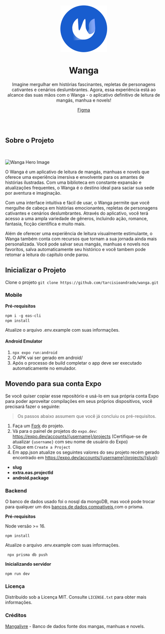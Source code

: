 <br />
<div align="center">
  <a href="https://github.com/tarcisioandrade/wanga">
    <img src="mobile/assets/logo.svg" alt="Logo" width="150" height="150">
  </a>

  <h1 align="center">Wanga</h1>

  <p align="center">
    Imagine mergulhar em histórias fascinantes, repletas de personagens cativantes e cenários deslumbrantes. Agora, essa experiência está ao alcance das suas mãos com o Wanga - o aplicativo definitivo de leitura de mangás, manhua e novels!
    <p align="center">
    <a href="https://www.figma.com/file/QqUAG40zgIwKnqiCt13rjy/Wanga?type=design&node-id=0%3A1&mode=design&t=CrU8kFfbTysKzyvc-1">Figma</a>
  </p>
    <br />
    <br />
  </p>
</div>




## Sobre o Projeto
</br>

![Wanga Hero Image](https://github.com/tarcisioandrade/wanga/assets/61153830/f1755370-54e9-4e65-83d4-2dfc0a660342)


O Wanga é um aplicativo de leitura de mangás, manhuas e novels que oferece uma experiência imersiva e envolvente para os amantes de histórias ilustradas. Com uma biblioteca em constante expansão e atualizações frequentes, o Wanga é o destino ideal para saciar sua sede por aventura e imaginação.

Com uma interface intuitiva e fácil de usar, o Wanga permite que você mergulhe de cabeça em histórias emocionantes, repletas de personagens cativantes e cenários deslumbrantes. Através do aplicativo, você terá acesso a uma ampla variedade de gêneros, incluindo ação, romance, fantasia, ficção científica e muito mais.

Além de oferecer uma experiência de leitura visualmente estimulante, o Wanga também conta com recursos que tornam a sua jornada ainda mais personalizada. Você pode salvar seus mangás, manhuas e novels nos favoritos, salva automaticamente seu histórico e você tambem pode retomar a leitura do capítulo onde parou.

## Inicializar o Projeto

Clone o projeto `git clone https://github.com/tarcisioandrade/wanga.git`

### Mobile

**Pré-requisitos**

    npm i -g eas-cli
    npm install
    
Atualize o arquivo .env.example com suas informações.

#### Android Emulator

 1. `npx expo run:android`
 2. O APK vai ser gerado em android/
 3. Após o processo de build completar o app deve ser executado automaticamente no emulador.

## Movendo para sua conta Expo

Se você quiser copiar esse repositório e usá-lo em sua própria conta Expo para poder aproveitar compilações em seus próprios dispositivos, você precisará fazer o seguinte:

> Os passos abaixo assumem que você já concluiu os pré-requisitos.

 1. Faça um [Fork](https://github.com/tarcisioandrade/wanga/fork) do projeto.
 2. Vá para o painel de projetos do `expo.dev`: https://expo.dev/accounts/{username}/projects (Certifique-se de atualizar `{username}` com seu nome de usuário do Expo)
 3. Clique em `Create a Project`
 4. Em app.json atualize os seguintes valores do seu projeto recém gerado encontrado em https://expo.dev/accounts/{username}/projects/{slug}:
- **slug**
- **extra.eas.projectId**
- **android.package**

### Backend

O banco de dados usado foi o nosql da mongoDB, mas você pode trocar para qualquer um dos [bancos de dados compatíveis ](https://www.prisma.io/docs/concepts/database-connectors)com o prisma.

**Pré-requisitos**

Node versão >= 16.

    npm install

Atualize o arquivo .env.example com suas informações.
  

     npx prisma db push

**Inicializando servidor**
 
    npm run dev

### Licença

Distribuído sob a Licença MIT. Consulte `LICENSE.txt` para obter mais informações.

### Créditos

<a href="https://mangalivre.net/" >Mangalivre</a> - Banco de dados fonte dos mangas, manhuas e novels.
